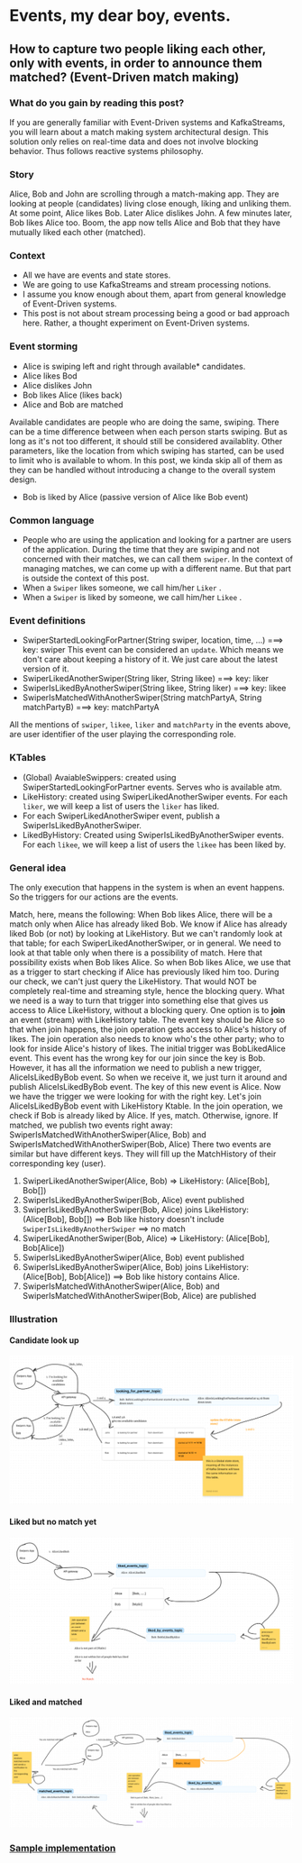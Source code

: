 # Events, my dear boy, events.

## How to capture two people liking each other, only with events, in order to announce them matched? (Event-Driven match making)

### What do you gain by reading this post?
If you are generally familiar with Event-Driven systems and KafkaStreams, you will learn about a match making system architectural design. This solution only relies on real-time data and does not involve blocking behavior. Thus follows reactive systems philosophy.


### Story
Alice, Bob and John are scrolling through a match-making app.
They are looking at people (candidates) living close enough, liking and unliking them.
At some point, Alice likes Bob.
Later Alice dislikes John.
A few minutes later, Bob likes Alice too.
Boom, the app now tells Alice and Bob that they have mutually liked each other (matched).

### Context
 - All we have are events and state stores.
 - We are going to use KafkaStreams and stream processing notions. 
 - I assume you know enough about them, apart from general knowledge of Event-Driven systems.
 - This post is not about stream processing being a good or bad approach here. Rather, a thought experiment on Event-Driven systems.

### Event storming
 - Alice is swiping left and right through available* candidates.
 - Alice likes Bod
 - Alice dislikes John
 - Bob likes Alice (likes back)
- Alice and Bob are matched

Available candidates are people who are doing the same, swiping. 
There can be a time difference between when each person starts swiping. But as long as it's not too different, it should still be considered availablity.
Other parameters, like the location from which swiping has started, can be used to limit who is available to whom. 
In this post, we kinda skip all of them as they can be handled without introducing a change to the overall system design.


 - Bob is liked by Alice (passive version of Alice like Bob event)

### Common language
 - People who are using the application and looking for a partner are users of the application.
        During the time that they are swiping and not concerned with their matches, we can call them `swiper`. 
        In the context of managing matches, we can come up with a different name. But that part is outside the context of this post.
 - When a `Swiper` likes someone, we call him/her `Liker` . 
 - When a `Swiper` is liked by someone, we call him/her `Likee` .


### Event definitions
 - SwiperStartedLookingForPartner(String swiper, location, time, ...) ===> key: swiper
        This event can be considered an `update`. Which means we don't care about keeping a history of it. We just care about the latest version of it.
 - SwiperLikedAnotherSwiper(String liker, String likee) ===> key: liker
 - SwiperIsLikedByAnotherSwiper(String likee, String liker) ===> key: likee
- SwiperIsMatchedWithAnotherSwiper(String matchPartyA, String matchPartyB) ===> key: matchPartyA
    
All the mentions of `swiper`, `likee`, `liker` and `matchParty` in the events above, are user identifier of the user playing the corresponding role.

### KTables
 - (Global) AvaiableSwippers: created using SwiperStartedLookingForPartner events. Serves who is available atm.
 - LikeHistory: created using SwiperLikedAnotherSwiper events. For each `liker`, we will keep a list of users the `liker` has liked.
 - For each SwiperLikedAnotherSwiper event, publish a SwiperIsLikedByAnotherSwiper. 
 - LikedByHistory: Created using SwiperIsLikedByAnotherSwiper events. For each `likee`, we will keep a list of users the `likee` has been liked by.

### General idea
   The only execution that happens in the system is when an event happens.
    So the triggers for our actions are the events.

   Match, here, means the following:
     When Bob likes Alice, there will be a match only when Alice has already liked Bob.
     We know if Alice has already liked Bob (or not) by looking at LikeHistory.
     But we can't randomly look at that table; for each SwiperLikedAnotherSwiper, or in general.
     We need to look at that table only when there is a possibility of match.
   Here that possibility exists when Bob likes Alice.
     So when Bob likes Alice, we use that as a trigger to start checking if Alice has previously liked him too.
     During our check, we can't just query the LikeHistory.
     That would NOT be completely real-time and streaming style, hence the blocking query.
   What we need is a way to turn that trigger into something else that gives us access to Alice LikeHistory, without a blocking query.
     One option is to **join** an event (stream) with LikeHistory table.
     The event key should be Alice so that when join happens, the join operation gets access to Alice's history of likes.
     The join operation also needs to know who's the other party; who to look for inside Alice's history of likes.
   The initial trigger was BobLikedAlice event. This event has the wrong key for our join since the key is Bob. 
     However, it has all the information we need to publish a new trigger, AliceIsLikedByBob event.
     So when we receive it, we just turn it around and publish AliceIsLikedByBob event. The key of this new event is Alice.
     Now we have the trigger we were looking for with the right key. Let's join AliceIsLikedByBob event with LikeHistory Ktable.
  In the join operation, we check if Bob is already liked by Alice. If yes, match. Otherwise, ignore.
     If matched, we publish two events right away: SwiperIsMatchedWithAnotherSwiper(Alice, Bob) and SwiperIsMatchedWithAnotherSwiper(Bob, Alice)
    There two events are similar but have different keys. They will fill up the MatchHistory of their corresponding key (user).
    

1. SwiperLikedAnotherSwiper(Alice, Bob) => LikeHistory: (Alice[Bob], Bob[])
2. SwiperIsLikedByAnotherSwiper(Bob, Alice) event published
3. SwiperIsLikedByAnotherSwiper(Bob, Alice) joins LikeHistory: (Alice[Bob], Bob[]) ==> Bob like history doesn't include `SwiperIsLikedByAnotherSwiper` ==> no match 
4. SwiperLikedAnotherSwiper(Bob, Alice) => LikeHistory: (Alice[Bob], Bob[Alice])
5. SwiperIsLikedByAnotherSwiper(Alice, Bob) event published
6. SwiperIsLikedByAnotherSwiper(Alice, Bob) joins LikeHistory: (Alice[Bob], Bob[Alice]) ==> Bob like history contains Alice.
7. SwiperIsMatchedWithAnotherSwiper(Alice, Bob) and SwiperIsMatchedWithAnotherSwiper(Bob, Alice) are published
 
### Illustration
#### Candidate look up 
![candidate-lookup.png](candidate-lookup.png)

#### Liked but no match yet
![liked-but-not-matched.png](liked-but-not-matched.png)

#### Liked and matched
![liked-and-machted.png](liked-and-machted.png)

### [Sample implementation](https://github.com/bmd007/wonderland/blob/044d20da767415e6c27d0c8088a07062720d67b1/wonder-matcher/src/main/java/wonderland/wonder/matcher/stream/KStreamAndKTableDefinitions.java#L101)
